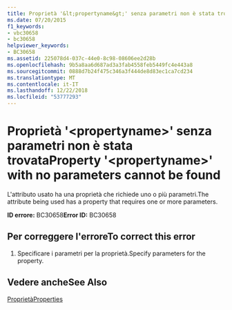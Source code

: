```yaml
---
title: Proprietà '&lt;propertyname&gt;' senza parametri non è stata trovata
ms.date: 07/20/2015
f1_keywords:
- vbc30658
- bc30658
helpviewer_keywords:
- BC30658
ms.assetid: 225078d4-037c-44e0-8c98-08606ee2d28b
ms.openlocfilehash: 9b5a8aa6d687ad3a3fab4558feb5449fc4e443a8
ms.sourcegitcommit: 0888d7b24f475c346a3f444de8d83ec1ca7cd234
ms.translationtype: MT
ms.contentlocale: it-IT
ms.lasthandoff: 12/22/2018
ms.locfileid: "53777293"
---
```

# <a name="property-ltpropertynamegt-with-no-parameters-cannot-be-found"></a><span data-ttu-id="5aa83-102">Proprietà '&lt;propertyname&gt;' senza parametri non è stata trovata</span><span class="sxs-lookup"><span data-stu-id="5aa83-102">Property '&lt;propertyname&gt;' with no parameters cannot be found</span></span>
<span data-ttu-id="5aa83-103">L'attributo usato ha una proprietà che richiede uno o più parametri.</span><span class="sxs-lookup"><span data-stu-id="5aa83-103">The attribute being used has a property that requires one or more parameters.</span></span>  
  
 <span data-ttu-id="5aa83-104">**ID errore:** BC30658</span><span class="sxs-lookup"><span data-stu-id="5aa83-104">**Error ID:** BC30658</span></span>  
  
## <a name="to-correct-this-error"></a><span data-ttu-id="5aa83-105">Per correggere l'errore</span><span class="sxs-lookup"><span data-stu-id="5aa83-105">To correct this error</span></span>  
  
1.  <span data-ttu-id="5aa83-106">Specificare i parametri per la proprietà.</span><span class="sxs-lookup"><span data-stu-id="5aa83-106">Specify parameters for the property.</span></span>  
  
## <a name="see-also"></a><span data-ttu-id="5aa83-107">Vedere anche</span><span class="sxs-lookup"><span data-stu-id="5aa83-107">See Also</span></span>  
 [<span data-ttu-id="5aa83-108">Proprietà</span><span class="sxs-lookup"><span data-stu-id="5aa83-108">Properties</span></span>](../../visual-basic/language-reference/properties.md)
